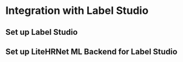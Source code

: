 # Integration with Label Studio
## Set up Label Studio
## Set up LiteHRNet ML Backend for Label Studio
